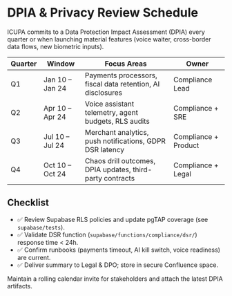 # DPIA & Privacy Review Schedule

ICUPA commits to a Data Protection Impact Assessment (DPIA) every quarter or when launching material features (voice waiter, cross-border data flows, new biometric inputs).

| Quarter | Window | Focus Areas | Owner |
| ------- | ------ | ----------- | ------ |
| Q1 | Jan 10 – Jan 24 | Payments processors, fiscal data retention, AI disclosures | Compliance Lead |
| Q2 | Apr 10 – Apr 24 | Voice assistant telemetry, agent budgets, RLS audits | Compliance + SRE |
| Q3 | Jul 10 – Jul 24 | Merchant analytics, push notifications, GDPR DSR latency | Compliance + Product |
| Q4 | Oct 10 – Oct 24 | Chaos drill outcomes, DPIA updates, third-party contracts | Compliance + Legal |

## Checklist

- ✅ Review Supabase RLS policies and update pgTAP coverage (see `supabase/tests`).
- ✅ Validate DSR function (`supabase/functions/compliance/dsr/`) response time < 24h.
- ✅ Confirm runbooks (payments timeout, AI kill switch, voice readiness) are current.
- ✅ Deliver summary to Legal & DPO; store in secure Confluence space.

Maintain a rolling calendar invite for stakeholders and attach the latest DPIA artifacts.
